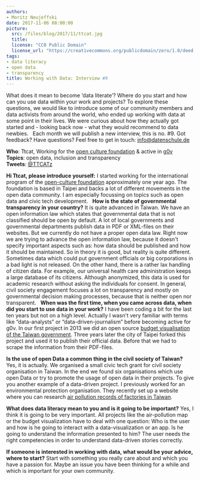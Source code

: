 ```yaml
---
authors: 
- Moritz Neujeffski
date: 2017-11-06 08:00:00
picture:
  src: /files/blog/2017/11/ttcat.jpg
  title: 
  license: "CC0 Public Domain"
  license_url: "https://creativecommons.org/publicdomain/zero/1.0/deed.de"
tags:
- data literacy
- open data
- transparency
title: Working with Data: Interview #9
---
```


What does it mean to become ‘data literate’? Where do you start and how can you use data within your work and projects? To explore these questions, we would like to introduce some of our community members and data activists from around the world, who ended up working with data at some point in their lives. We were curious about how they actually got started and - looking back now - what they would recommend to data newbies.
 
Each month we will publish a new interview, this is no. #9. Got feedback? Have questions? Feel free to get in touch: info@datenschule.de

**Who**: Ttcat, Working for the [open culture foundation](https://ocf.tw/en/) & active in [g0v](https://g0v.news/)<br/>
**Topics**: open data, inclusion and transparency<br/>
**Tweets**: [@TTCATz](https://twitter.com/@ttcat)


**Hi Ttcat, please introduce yourself:**
I started working for the international program of the [open-culture foundation](https://ocf.tw/en/) approximately one year ago. The foundation is based in Taipei and backs a lot of different movements in the open data community. I am especially focussing on topics such as open data and civic tech development. 
 
**How is the state of governmental transparency in your country?**
It is quite advanced in Taiwan. We have an open information law which states that governmental data that is not classified should be open by default. A lot of local governments and governmental departments publish data in PDF or XML-files on their websites. But we currently do not have a proper open data law. Right now we are trying to advance the open information law, because it doesn't specify important aspects such as: how data should be published and how it should be maintained. So in theory it is good, but reality is quite different. Sometimes data which could put government officials or big corporations in a bad light is not released. On the other hand, there is a rather lax handling of citizen data. For example, our universal health care administration keeps a large database of its citizens. Although anonymized, this data is used for academic research without asking the individuals for consent. In general, civil society engagement focuses a lot on transparency and mostly on governmental decision making processes, because that is neither open nor transparent.
 
**When was the first time, when you came across data, when did you start to use data in your work?**
I have been coding a bit for the last ten years but not on a high level. Actually I wasn't very familiar with terms like “data-analysts” or “data-driven-journalism” before becoming active for g0v. In our first project in 2013 we did an open source [budget visualisation of the Taiwan government](http://budget.g0v.tw). Three years later the city of Taipei forked this project and used it to publish their official data. Before that we had to scrape the information from their PDF-files.

**Is the use of open Data a common thing in the civil society of Taiwan?**
Yes, it is actually. We organised a small civic tech grant for civil society organisation in Taiwan. In the end we found six organisations which use open Data or try to promote the usage of open data in their projects. To give you another example of a data-driven project. I previously worked for an environmental protection organisation. They recently set up a website where you can research [air pollution records of factories in Taiwan](https://thaubing.gcaa.org.tw/#{"latlng":[24.84656534821976,124.222412109375],"zoom":6,"basemap":"satellite","factory":{"name":"臺北市政府環境保護局北投垃圾焚化廠","enabled":1,"type":"All","poltype":"All","fine":1,"realtime":1,"overhead":0},"airquality":{"enabled":1}}).

**What does data literacy mean to you and is it going to be important?**
Yes, I think it is going to be very important. All projects like the air-pollution map or the budget visualization have to deal with one question: Who is the user and how is he going to interact with a data-visualization or an app. Is he going to understand the information presented to him? The user needs the right competencies in order to understand data-driven stories correctly.

**If someone is interested in working with data, what would be your advice, where to start?**
Start with something you really care about and which you have a passion for. Maybe an issue you have been thinking for a while and which is important for your own community.
